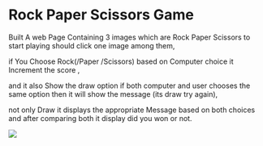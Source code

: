 # Rock Paper Scissors Game

Built A web Page Containing 3 images which are Rock Paper Scissors to start playing should click one image among them,

if You Choose Rock(/Paper /Scissors) based on Computer choice it Increment the score ,

and it also Show the draw option if both computer and user chooses the same option then it will show the message (its draw try again),

not only Draw it displays the appropriate Message based on both choices and after comparing both it display did you won or not.

![]("https://github.com/bhavani-mhrl/rockPaperScissors-project/blob/0588432c62ff6dee1d72ee485bfb771eb2cffb96/Screenshot%202025-09-23%20200543.png")
